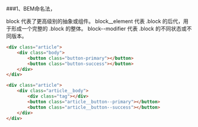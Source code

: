###1、BEM命名法，

block 代表了更高级别的抽象或组件。
block__element 代表 .block 的后代，用于形成一个完整的 .block 的整体。
block--modifier 代表 .block 的不同状态或不同版本。

```html
<div class="article">
    <div class="body">
        <button class="button-primary"></button>
        <button class="button-success"></button>
    </div>
</div>

<div class="article">
    <div class="article__body">
        <div class="tag"></div>
        <button class="article__button--primary"></button>
        <button class="article__button--success"></button>
    </div>
</div>

```